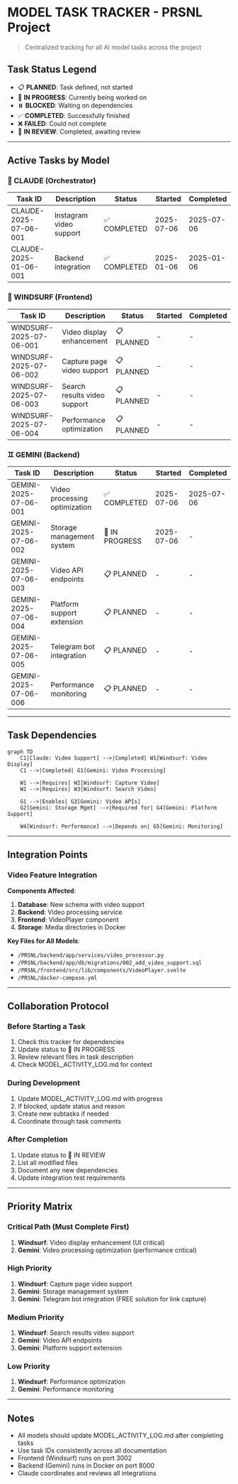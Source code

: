 # MODEL TASK TRACKER - PRSNL Project

> Centralized tracking for all AI model tasks across the project

## Task Status Legend
- 📋 **PLANNED**: Task defined, not started
- 🚧 **IN PROGRESS**: Currently being worked on
- ⏸️ **BLOCKED**: Waiting on dependencies
- ✅ **COMPLETED**: Successfully finished
- ❌ **FAILED**: Could not complete
- 🔄 **IN REVIEW**: Completed, awaiting review

---

## Active Tasks by Model

### 🤖 CLAUDE (Orchestrator)
| Task ID | Description | Status | Started | Completed |
|---------|------------|---------|---------|-----------|
| CLAUDE-2025-07-06-001 | Instagram video support | ✅ COMPLETED | 2025-07-06 | 2025-07-06 |
| CLAUDE-2025-01-06-001 | Backend integration | ✅ COMPLETED | 2025-01-06 | 2025-01-06 |

### 🌊 WINDSURF (Frontend)
| Task ID | Description | Status | Started | Completed |
|---------|------------|---------|---------|-----------|
| WINDSURF-2025-07-06-001 | Video display enhancement | 📋 PLANNED | - | - |
| WINDSURF-2025-07-06-002 | Capture page video support | 📋 PLANNED | - | - |
| WINDSURF-2025-07-06-003 | Search results video support | 📋 PLANNED | - | - |
| WINDSURF-2025-07-06-004 | Performance optimization | 📋 PLANNED | - | - |

### ♊ GEMINI (Backend)
| Task ID | Description | Status | Started | Completed |
|---------|------------|---------|---------|-----------|
| GEMINI-2025-07-06-001 | Video processing optimization | ✅ COMPLETED | 2025-07-06 | 2025-07-06 |
| GEMINI-2025-07-06-002 | Storage management system | 🚧 IN PROGRESS | 2025-07-06 | - |
| GEMINI-2025-07-06-003 | Video API endpoints | 📋 PLANNED | - | - |
| GEMINI-2025-07-06-004 | Platform support extension | 📋 PLANNED | - | - |
| GEMINI-2025-07-06-005 | Telegram bot integration | 📋 PLANNED | - | - |
| GEMINI-2025-07-06-006 | Performance monitoring | 📋 PLANNED | - | - |

---

## Task Dependencies

```mermaid
graph TD
    C1[Claude: Video Support] -->|Completed| W1[Windsurf: Video Display]
    C1 -->|Completed| G1[Gemini: Video Processing]
    
    W1 -->|Requires| W2[Windsurf: Capture Video]
    W1 -->|Requires| W3[Windsurf: Search Video]
    
    G1 -->|Enables| G3[Gemini: Video APIs]
    G2[Gemini: Storage Mgmt] -->|Required for| G4[Gemini: Platform Support]
    
    W4[Windsurf: Performance] -->|Depends on| G5[Gemini: Monitoring]
```

---

## Integration Points

### Video Feature Integration
**Components Affected**:
1. **Database**: New schema with video support
2. **Backend**: Video processing service
3. **Frontend**: VideoPlayer component
4. **Storage**: Media directories in Docker

**Key Files for All Models**:
- `/PRSNL/backend/app/services/video_processor.py`
- `/PRSNL/backend/app/db/migrations/002_add_video_support.sql`
- `/PRSNL/frontend/src/lib/components/VideoPlayer.svelte`
- `/PRSNL/docker-compose.yml`

---

## Collaboration Protocol

### Before Starting a Task
1. Check this tracker for dependencies
2. Update status to 🚧 IN PROGRESS
3. Review relevant files in task description
4. Check MODEL_ACTIVITY_LOG.md for context

### During Development
1. Update MODEL_ACTIVITY_LOG.md with progress
2. If blocked, update status and reason
3. Create new subtasks if needed
4. Coordinate through task comments

### After Completion
1. Update status to 🔄 IN REVIEW
2. List all modified files
3. Document any new dependencies
4. Update integration test requirements

---

## Priority Matrix

### Critical Path (Must Complete First)
1. **Windsurf**: Video display enhancement (UI critical)
2. **Gemini**: Video processing optimization (performance critical)

### High Priority
1. **Windsurf**: Capture page video support
2. **Gemini**: Storage management system
3. **Gemini**: Telegram bot integration (FREE solution for link capture)

### Medium Priority
1. **Windsurf**: Search results video support
2. **Gemini**: Video API endpoints
3. **Gemini**: Platform support extension

### Low Priority
1. **Windsurf**: Performance optimization
2. **Gemini**: Performance monitoring

---

## Notes
- All models should update MODEL_ACTIVITY_LOG.md after completing tasks
- Use task IDs consistently across all documentation
- Frontend (Windsurf) runs on port 3002
- Backend (Gemini) runs in Docker on port 8000
- Claude coordinates and reviews all integrations